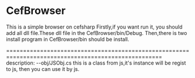 # CefBrowser
This is a simple browser on cefsharp
Firstly,if you want run it, you should add all dll file.These dll file in the CefBrowser/bin/Debug.
Then,there is two install program in CefBrowser/bin should be install.

====================================================================================================
description:
  --obj/JSObj.cs  this is a class from js,it's instance will be regist to js, then you can use it by js.
